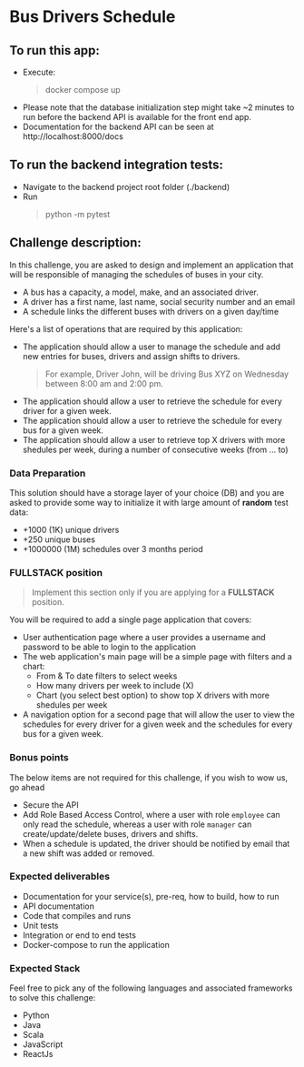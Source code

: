 # Bus Drivers Schedule

## To run this app:

- Execute:
  > docker compose up
- Please note that the database initialization step might take ~2 minutes to run before the backend API is available for the front end app.
- Documentation for the backend API can be seen at http://localhost:8000/docs

## To run the backend integration tests:

- Navigate to the backend project root folder (./backend)
- Run
  > python -m pytest

## Challenge description:

In this challenge, you are asked to design and implement an application that will be responsible of managing the schedules of buses in your city.

- A bus has a capacity, a model, make, and an associated driver.
- A driver has a first name, last name, social security number and an email
- A schedule links the different buses with drivers on a given day/time

Here's a list of operations that are required by this application:

- The application should allow a user to manage the schedule and add new entries for buses, drivers and assign shifts to drivers.
  > For example, Driver John, will be driving Bus XYZ on Wednesday between 8:00 am and 2:00 pm.
- The application should allow a user to retrieve the schedule for every driver for a given week.
- The application should allow a user to retrieve the schedule for every bus for a given week.
- The application should allow a user to retrieve top X drivers with more shedules per week, during a number of consecutive weeks (from ... to)

### Data Preparation

This solution should have a storage layer of your choice (DB) and you are asked to provide some way to initialize it with large amount of **random** test data:

- +1000 (1K) unique drivers
- +250 unique buses
- +1000000 (1M) schedules over 3 months period

### FULLSTACK position

> Implement this section only if you are applying for a **FULLSTACK** position.

You will be required to add a single page application that covers:

- User authentication page where a user provides a username and password to be able to login to the application
- The web application's main page will be a simple page with filters and a chart:
  - From & To date filters to select weeks
  - How many drivers per week to include (X)
  - Chart (you select best option) to show top X drivers with more shedules per week
- A navigation option for a second page that will allow the user to view the schedules for every driver for a given week and the schedules for every bus for a given week.

### Bonus points

The below items are not required for this challenge, if you wish to wow us, go ahead

- Secure the API
- Add Role Based Access Control, where a user with role `employee` can only read the schedule, whereas a user with role `manager` can create/update/delete buses, drivers and shifts.
- When a schedule is updated, the driver should be notified by email that a new shift was added or removed.

### Expected deliverables

- Documentation for your service(s), pre-req, how to build, how to run
- API documentation
- Code that compiles and runs
- Unit tests
- Integration or end to end tests
- Docker-compose to run the application

### Expected Stack

Feel free to pick any of the following languages and associated frameworks to solve this challenge:

- Python
- Java
- Scala
- JavaScript
- ReactJs
